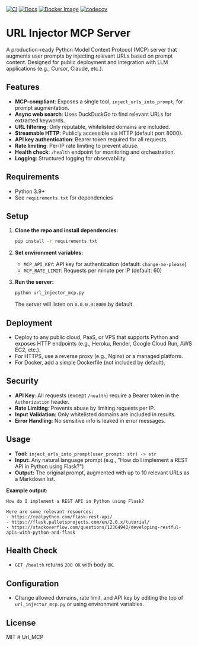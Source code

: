 [![CI](https://github.com/yourusername/url-injector-mcp/actions/workflows/ci.yml/badge.svg)](https://github.com/yourusername/url-injector-mcp/actions/workflows/ci.yml)
[![Docs](https://github.com/yourusername/url-injector-mcp/actions/workflows/docs.yml/badge.svg)](https://github.com/yourusername/url-injector-mcp/actions/workflows/docs.yml)
[![Docker Image](https://github.com/yourusername/url-injector-mcp/actions/workflows/docker-publish.yml/badge.svg)](https://github.com/yourusername/url-injector-mcp/pkgs/container/url-injector-mcp)
[![codecov](https://codecov.io/gh/yourusername/url-injector-mcp/branch/main/graph/badge.svg)](https://codecov.io/gh/yourusername/url-injector-mcp)

# URL Injector MCP Server

A production-ready Python Model Context Protocol (MCP) server that augments user prompts by injecting relevant URLs based on prompt content. Designed for public deployment and integration with LLM applications (e.g., Cursor, Claude, etc.).

## Features
- **MCP-compliant**: Exposes a single tool, `inject_urls_into_prompt`, for prompt augmentation.
- **Async web search**: Uses DuckDuckGo to find relevant URLs for extracted keywords.
- **URL filtering**: Only reputable, whitelisted domains are included.
- **Streamable HTTP**: Publicly accessible via HTTP (default port 8000).
- **API key authentication**: Bearer token required for all requests.
- **Rate limiting**: Per-IP rate limiting to prevent abuse.
- **Health check**: `/health` endpoint for monitoring and orchestration.
- **Logging**: Structured logging for observability.

## Requirements
- Python 3.9+
- See `requirements.txt` for dependencies

## Setup
1. **Clone the repo and install dependencies:**
   ```bash
   pip install -r requirements.txt
   ```
2. **Set environment variables:**
   - `MCP_API_KEY`: API key for authentication (default: `change-me-please`)
   - `MCP_RATE_LIMIT`: Requests per minute per IP (default: 60)

3. **Run the server:**
   ```bash
   python url_injector_mcp.py
   ```
   The server will listen on `0.0.0.0:8000` by default.

## Deployment
- Deploy to any public cloud, PaaS, or VPS that supports Python and exposes HTTP endpoints (e.g., Heroku, Render, Google Cloud Run, AWS EC2, etc.).
- For HTTPS, use a reverse proxy (e.g., Nginx) or a managed platform.
- For Docker, add a simple Dockerfile (not included by default).

## Security
- **API Key**: All requests (except `/health`) require a Bearer token in the `Authorization` header.
- **Rate Limiting**: Prevents abuse by limiting requests per IP.
- **Input Validation**: Only whitelisted domains are included in results.
- **Error Handling**: No sensitive info is leaked in error messages.

## Usage
- **Tool:** `inject_urls_into_prompt(user_prompt: str) -> str`
- **Input:** Any natural language prompt (e.g., "How do I implement a REST API in Python using Flask?")
- **Output:** The original prompt, augmented with up to 10 relevant URLs as a Markdown list.

**Example output:**
```
How do I implement a REST API in Python using Flask?

Here are some relevant resources:
- https://realpython.com/flask-rest-api/
- https://flask.palletsprojects.com/en/2.0.x/tutorial/
- https://stackoverflow.com/questions/12364942/developing-restful-apis-with-python-and-flask
```

## Health Check
- `GET /health` returns `200 OK` with body `OK`.

## Configuration
- Change allowed domains, rate limit, and API key by editing the top of `url_injector_mcp.py` or using environment variables.

## License
MIT #   U r l _ M C P  
 